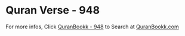 # Quran Verse - 948 

For more infos, Click [QuranBookk - 948](https://www.quranbookk.com/quran/search?q=948) to Search at [QuranBookk.com](http://quranbookk.com/)